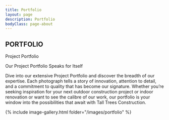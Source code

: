 ```yaml
---
title: Portfolio
layout: page
description: Portfolio
bodyClass: page-about
---
```


## PORTFOLIO


Project Portfolio

Our Project Portfolio Speaks for Itself

Dive into our extensive Project Portfolio and discover the breadth of our expertise. Each photograph tells a story of innovation, attention to detail, and a commitment to quality that has become our signature. Whether you’re seeking inspiration for your next outdoor construction project or indoor renovation or want to see the calibre of our work, our portfolio is your window into the possibilities that await with Tall Trees Construction.

{% include image-gallery.html folder="/images/portfolio" %}




